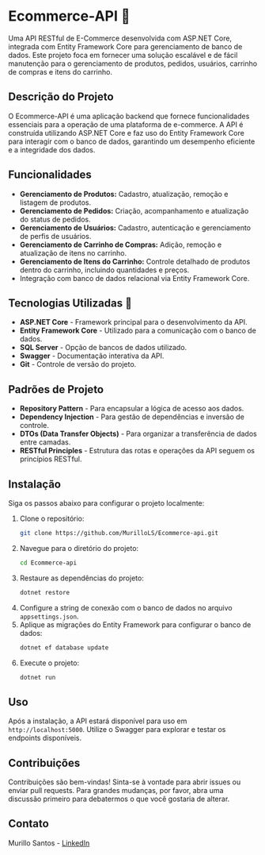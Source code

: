 # Ecommerce-API 🛒

Uma API RESTful de E-Commerce desenvolvida com ASP.NET Core, integrada com Entity Framework Core para gerenciamento de banco de dados. Este projeto foca em fornecer uma solução escalável e de fácil manutenção para o gerenciamento de produtos, pedidos, usuários, carrinho de compras e itens do carrinho.


## Descrição do Projeto
O Ecommerce-API é uma aplicação backend que fornece funcionalidades essenciais para a operação de uma plataforma de e-commerce. A API é construída utilizando ASP.NET Core e faz uso do Entity Framework Core para interagir com o banco de dados, garantindo um desempenho eficiente e a integridade dos dados.

## Funcionalidades 
- **Gerenciamento de Produtos:** Cadastro, atualização, remoção e listagem de produtos.
- **Gerenciamento de Pedidos:** Criação, acompanhamento e atualização do status de pedidos.
- **Gerenciamento de Usuários:** Cadastro, autenticação e gerenciamento de perfis de usuários.
- **Gerenciamento de Carrinho de Compras:** Adição, remoção e atualização de itens no carrinho.
- **Gerenciamento de Itens do Carrinho:** Controle detalhado de produtos dentro do carrinho, incluindo quantidades e preços.
- Integração com banco de dados relacional via Entity Framework Core.

## Tecnologias Utilizadas 🔧
- **ASP.NET Core** - Framework principal para o desenvolvimento da API.
- **Entity Framework Core** - Utilizado para a comunicação com o banco de dados.
- **SQL Server** - Opção de bancos de dados utilizado.
- **Swagger** - Documentação interativa da API.
- **Git** - Controle de versão do projeto.

## Padrões de Projeto
- **Repository Pattern** - Para encapsular a lógica de acesso aos dados.
- **Dependency Injection** - Para gestão de dependências e inversão de controle.
- **DTOs (Data Transfer Objects)** - Para organizar a transferência de dados entre camadas.
- **RESTful Principles** - Estrutura das rotas e operações da API seguem os princípios RESTful.

## Instalação
Siga os passos abaixo para configurar o projeto localmente:

1. Clone o repositório:
    ```bash
    git clone https://github.com/MurilloLS/Ecommerce-api.git
    ```
2. Navegue para o diretório do projeto:
    ```bash
    cd Ecommerce-api
    ```
3. Restaure as dependências do projeto:
    ```bash
    dotnet restore
    ```
4. Configure a string de conexão com o banco de dados no arquivo `appsettings.json`.
5. Aplique as migrações do Entity Framework para configurar o banco de dados:
    ```bash
    dotnet ef database update
    ```
6. Execute o projeto:
    ```bash
    dotnet run
    ```

## Uso
Após a instalação, a API estará disponível para uso em `http://localhost:5000`. Utilize o Swagger para explorar e testar os endpoints disponíveis.

## Contribuições
Contribuições são bem-vindas! Sinta-se à vontade para abrir issues ou enviar pull requests. Para grandes mudanças, por favor, abra uma discussão primeiro para debatermos o que você gostaria de alterar.

## Contato
Murillo Santos - [LinkedIn](https://linkedin.com/in/murillo-santos1)

